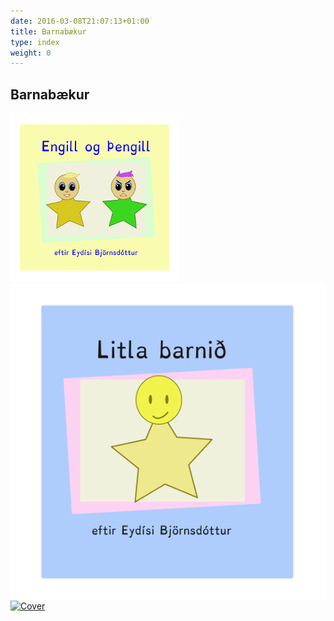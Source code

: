 ```yaml
---
date: 2016-03-08T21:07:13+01:00
title: Barnabækur
type: index
weight: 0
---
```


## Barnabækur
<a href="engill-og-thengill/">![Cover](/images/EngillogThengillCover.png)</a>
<a href="litla-barnid/">![Cover](/images/forsida.svg)</a>
<a href="jeremias/">![Cover](/images/JeremiasCover2.svg)</a><br>
